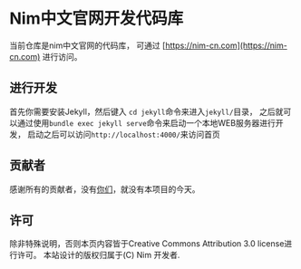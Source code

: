 # Nim中文官网开发代码库

当前仓库是nim中文官网的代码库，
可通过 [https://nim-cn.com](https://nim-cn.com) 进行访问。


## 进行开发

首先你需要安装Jekyll，然后键入 ``cd jekyll``命令来进入`jekyll/`目录， 
之后就可以通过使用`bundle exec jekyll serve`命令来启动一个本地WEB服务器进行开发， 
启动之后可以访问`http://localhost:4000/`来访问首页

## 贡献者

感谢所有的贡献者，没有[你们](https://github.com/nim-lang-cn/website/graphs/contributors)，就没有本项目的今天。


## 许可

除非特殊说明，否则本页内容皆于Creative Commons Attribution 3.0 license进行许可。
本站设计的版权归属于(C) Nim 开发者.
